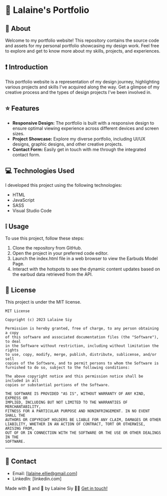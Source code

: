 # :cherry_blossom: Lalaine's Portfolio

## :8ball: About
Welcome to my portfolio website! This repository contains the source code and assets for my personal portfolio showcasing my design work. Feel free to explore and get to know more about my skills, projects, and experiences.

## :exclamation: Introduction
This portfolio website is a representation of my design journey, highlighting various projects and skills I've acquired along the way. Get a glimpse of my creative process and the types of design projects I've been involved in.

## :star: Features
- **Responsive Design:** The portfolio is built with a responsive design to ensure optimal viewing experience across different devices and screen sizes.
- **Project Showcase:** Explore my diverse portfolio, including UI/UX designs, graphic designs, and other creative projects.
- **Contact Form:** Easily get in touch with me through the integrated contact form.

## :computer: Technologies Used

I developed this project using the following technologies:
- HTML
- JavaScript
- SASS
- Visual Studio Code


## :grey_exclamation: Usage

To use this project, follow these steps:

1. Clone the repository from GitHub.
2. Open the project in your preferred code editor.
3. Launch the index.html file in a web browser to view the Earbuds Model Page.
4. Interact with the hotspots to see the dynamic content updates based on the earbud data retrieved from the API.

## :memo: License

This project is under the MIT license.

```
MIT License

Copyright (c) 2023 Lalaine Siy

Permission is hereby granted, free of charge, to any person obtaining a copy
of this software and associated documentation files (the "Software"), to deal
in the Software without restriction, including without limitation the rights
to use, copy, modify, merge, publish, distribute, sublicense, and/or sell
copies of the Software, and to permit persons to whom the Software is
furnished to do so, subject to the following conditions:

The above copyright notice and this permission notice shall be included in all
copies or substantial portions of the Software.

THE SOFTWARE IS PROVIDED "AS IS", WITHOUT WARRANTY OF ANY KIND, EXPRESS OR
IMPLIED, INCLUDING BUT NOT LIMITED TO THE WARRANTIES OF MERCHANTABILITY,
FITNESS FOR A PARTICULAR PURPOSE AND NONINFRINGEMENT. IN NO EVENT SHALL THE
AUTHORS OR COPYRIGHT HOLDERS BE LIABLE FOR ANY CLAIM, DAMAGES OR OTHER
LIABILITY, WHETHER IN AN ACTION OF CONTRACT, TORT OR OTHERWISE, ARISING FROM,
OUT OF OR IN CONNECTION WITH THE SOFTWARE OR THE USE OR OTHER DEALINGS IN THE
SOFTWARE.
```

---

## :love_letter: Contact
- Email: [lalaine.ellie@gmail.com]
- LinkedIn: [linkedin.com]

Made with :white_heart: and :tea: by Lalaine Siy 👋🏻 [Get in touch!](https://github.com/milkfirst)